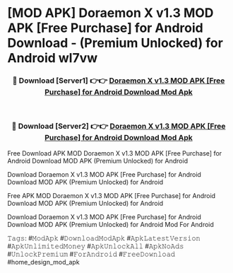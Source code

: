# [MOD APK] Doraemon X v1.3 MOD APK [Free Purchase] for Android Download - (Premium Unlocked) for Android wl7vw



<div align="center">
<h3>🔴 Download [Server1] 👉👉 <a href="https://momento.my/?title=Doraemon_X_v1.3_MOD_APK_[Free_Purchase]_for_Android_Download">Doraemon X v1.3 MOD APK [Free Purchase] for Android Download Mod Apk</a></h3><br>

<h3>🔴 Download [Server2] 👉👉 <a href="https://momento.my/?title=Doraemon_X_v1.3_MOD_APK_[Free_Purchase]_for_Android_Download">Doraemon X v1.3 MOD APK [Free Purchase] for Android Download Mod Apk</a></h3>
</div>



Free Download APK MOD Doraemon X v1.3 MOD APK [Free Purchase] for Android Download MOD APK (Premium Unlocked) for Android

Download Doraemon X v1.3 MOD APK [Free Purchase] for Android Download MOD APK (Premium Unlocked) for Android

Free APK MOD Doraemon X v1.3 MOD APK [Free Purchase] for Android Download MOD APK (Premium Unlocked) for Android

Download Doraemon X v1.3 MOD APK [Free Purchase] for Android Download MOD APK (Premium Unlocked) for Android Mod For Android

𝚃𝚊𝚐𝚜: #𝙼𝚘𝚍𝙰𝚙𝚔 #𝙳𝚘𝚠𝚗𝚕𝚘𝚊𝚍𝙼𝚘𝚍𝙰𝚙𝚔 #𝙰𝚙𝚔𝙻𝚊𝚝𝚎𝚜𝚝𝚅𝚎𝚛𝚜𝚒𝚘𝚗 #𝙰𝚙𝚔𝚄𝚗𝚕𝚒𝚖𝚒𝚝𝚎𝚍𝙼𝚘𝚗𝚎𝚢 #𝙰𝚙𝚔𝚄𝚗𝚕𝚘𝚌𝚔𝙰𝚕𝚕 #𝙰𝚙𝚔𝙽𝚘𝙰𝚍𝚜 #𝚄𝚗𝚕𝚘𝚌𝚔𝙿𝚛𝚎𝚖𝚒𝚞𝚖 #𝙵𝚘𝚛𝙰𝚗𝚍𝚛𝚘𝚒𝚍 #𝙵𝚛𝚎𝚎𝙳𝚘𝚠𝚗𝚕𝚘𝚊𝚍 #home_design_mod_apk
